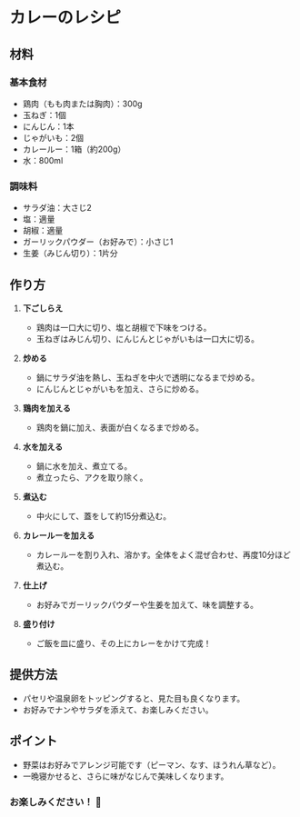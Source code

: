 # カレーのレシピ

## 材料

### 基本食材
- 鶏肉（もも肉または胸肉）：300g
- 玉ねぎ：1個
- にんじん：1本
- じゃがいも：2個
- カレールー：1箱（約200g）
- 水：800ml

### 調味料
- サラダ油：大さじ2
- 塩：適量
- 胡椒：適量
- ガーリックパウダー（お好みで）：小さじ1
- 生姜（みじん切り）：1片分

## 作り方

1. **下ごしらえ**
   - 鶏肉は一口大に切り、塩と胡椒で下味をつける。
   - 玉ねぎはみじん切り、にんじんとじゃがいもは一口大に切る。

2. **炒める**
   - 鍋にサラダ油を熱し、玉ねぎを中火で透明になるまで炒める。
   - にんじんとじゃがいもを加え、さらに炒める。

3. **鶏肉を加える**
   - 鶏肉を鍋に加え、表面が白くなるまで炒める。

4. **水を加える**
   - 鍋に水を加え、煮立てる。
   - 煮立ったら、アクを取り除く。

5. **煮込む**
   - 中火にして、蓋をして約15分煮込む。

6. **カレールーを加える**
   - カレールーを割り入れ、溶かす。全体をよく混ぜ合わせ、再度10分ほど煮込む。

7. **仕上げ**
   - お好みでガーリックパウダーや生姜を加えて、味を調整する。

8. **盛り付け**
   - ご飯を皿に盛り、その上にカレーをかけて完成！

## 提供方法
- パセリや温泉卵をトッピングすると、見た目も良くなります。
- お好みでナンやサラダを添えて、お楽しみください。

## ポイント
- 野菜はお好みでアレンジ可能です（ピーマン、なす、ほうれん草など）。
- 一晩寝かせると、さらに味がなじんで美味しくなります。

### お楽しみください！ 🍛
